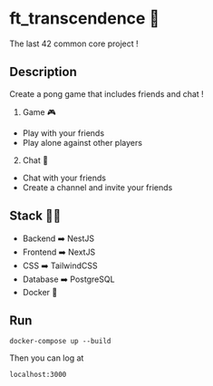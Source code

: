 # ft_transcendence :wave:

The last 42 common core project !

## Description

Create a pong game that includes friends and chat !

1. Game :video_game:
  * Play with your friends
  * Play alone against other players
2. Chat :wave:
  * Chat with your friends
  * Create a channel and invite your friends


## Stack :technologist:
  * Backend :arrow_right: NestJS
  * Frontend :arrow_right: NextJS
  * CSS :arrow_right: TailwindCSS
  * Database :arrow_right: PostgreSQL
  * Docker :whale:

## Run

```
docker-compose up --build
```

Then you can log at
```
localhost:3000
```
